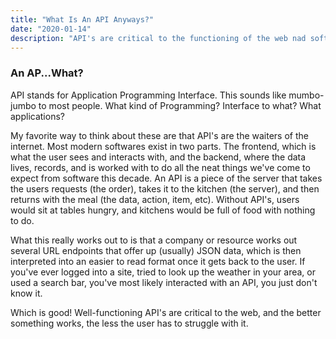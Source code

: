 ```yaml
---
title: "What Is An API Anyways?"
date: "2020-01-14"
description: "API's are critical to the functioning of the web nad software all over the globe. Here we discuss what they are, what they do, and how to use them, in a  frightfully brief manner."
---
```


### An AP...What?

API stands for Application Programming Interface. This sounds like mumbo-jumbo to most people. What kind of Programming? Interface to what? What applications?

My favorite way to think about these are that API's are the waiters of the internet. Most modern softwares exist in two parts. The frontend, which is what the user sees and interacts with, and the backend, where the data lives, records, and is worked with to do all the neat things we've come to expect from software this decade. An API is a piece of the server that takes the users requests (the order), takes it to the kitchen (the server), and then returns with the meal (the data, action, item, etc). Without API's, users would sit at tables hungry, and kitchens would be full of food with nothing to do.

What this really works out to is that a company or resource works out several URL endpoints that offer up (usually) JSON data, which is then interpreted into an easier to read format once it gets back to the user. If you've ever logged into a site, tried to look up the weather in your area, or used a search bar, you've most likely interacted with an API, you just don't know it.

Which is good! Well-functioning API's are critical to the web, and the better something works, the less the user has to struggle with it.
